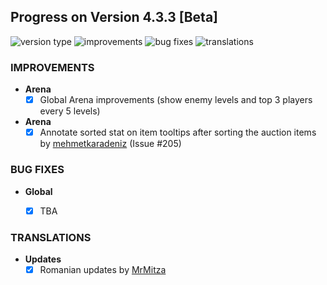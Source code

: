 ## Progress on Version 4.3.3 [Beta]

![version type](https://img.shields.io/badge/version-beta-yellow.svg?style=flat-square)
![improvements](https://img.shields.io/badge/improvements-2-green.svg?style=flat-square)
![bug fixes](https://img.shields.io/badge/bug%20fixes-0-red.svg?style=flat-square)
![translations](https://img.shields.io/badge/translations-0-blue.svg?style=flat-square)

### IMPROVEMENTS
- **Arena**
	- [x] Global Arena improvements (show enemy levels and top 3 players every 5 levels)

- **Arena**
	- [x] Annotate sorted stat on item tooltips after sorting the auction items by [mehmetkaradeniz](https://github.com/mehmetkaradeniz) (Issue #205)

### BUG FIXES
- **Global**
	- [x] TBA


### TRANSLATIONS
-  **Updates**
	- [x] Romanian updates by [MrMitza](https://github.com/MrMitza)
